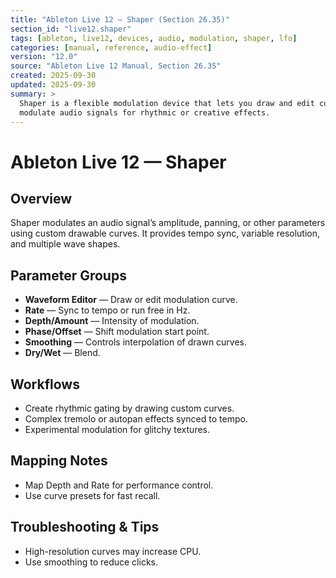 ```yaml
---
title: "Ableton Live 12 — Shaper (Section 26.35)"
section_id: "live12.shaper"
tags: [ableton, live12, devices, audio, modulation, shaper, lfo]
categories: [manual, reference, audio-effect]
version: "12.0"
source: "Ableton Live 12 Manual, Section 26.35"
created: 2025-09-30
updated: 2025-09-30
summary: >
  Shaper is a flexible modulation device that lets you draw and edit curves to
  modulate audio signals for rhythmic or creative effects.
---
```


# Ableton Live 12 — Shaper

## Overview
Shaper modulates an audio signal’s amplitude, panning, or other parameters using custom drawable curves. 
It provides tempo sync, variable resolution, and multiple wave shapes.

## Parameter Groups
- **Waveform Editor** — Draw or edit modulation curve.
- **Rate** — Sync to tempo or run free in Hz.
- **Depth/Amount** — Intensity of modulation.
- **Phase/Offset** — Shift modulation start point.
- **Smoothing** — Controls interpolation of drawn curves.
- **Dry/Wet** — Blend.

## Workflows
- Create rhythmic gating by drawing custom curves.
- Complex tremolo or autopan effects synced to tempo.
- Experimental modulation for glitchy textures.

## Mapping Notes
- Map Depth and Rate for performance control.
- Use curve presets for fast recall.

## Troubleshooting & Tips
- High-resolution curves may increase CPU.
- Use smoothing to reduce clicks.

